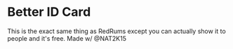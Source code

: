 
# Better ID Card
 This is the exact same thing as RedRums except you can actually show it to people and it's free. Made w/ @NAT2K15
